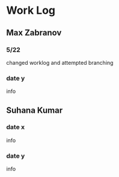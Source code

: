 # Work Log

## Max Zabranov

### 5/22

changed worklog and attempted branching

### date y

info


## Suhana Kumar

### date x

info

### date y

info
